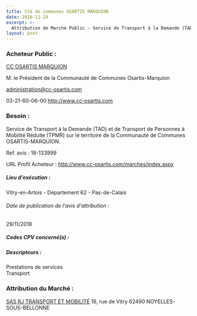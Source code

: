 ```yaml
---
title: Cté de communes OSARTIS MARQUION
date: 2018-11-29
excerpt: >-
  Attribution de Marché Public - Service de Transport à la Demande (TAD) et transport de personnes à mobilité réduite (TPMR) sur le territoire de la Communauté de Communes OSARTIS-MARQUION.
layout: post
---
```


### Acheteur Public : 
<a href="/acheteur-133/siren-200044048"> CC OSARTIS MARQUION</a><br/>

M. le Président de la Communauté de Communes Osartis-Marquion

administration@cc-osartis.com

03-21-60-06-00
http://www.cc-osartis.com
### Besoin :

Service de Transport à la Demande (TAD) et de Transport de Personnes à Mobilité Réduite (TPMR) sur le territoire de la Communauté de Communes OSARTIS-MARQUION.

Ref. avis : 18-133999

URL Profil Acheteur : http://www.cc-osartis.com/marches/index.aspx

##### Lieu d'exécution :

Vitry-en-Artois - Département 62 - Pas-de-Calais

###### Date de publication de l'avis d'attribution : 
29/11/2018

##### Codes CPV concerné(s) :

##### Descripteurs :
Prestations de services <br/>
Transport <br/>

### Attribution du Marché :
<a href="/entreprise-578/siren-812740009"> SAS RJ TRANSPORT ET MOBILITÉ</a>    16, rue de Vitry 62490 NOYELLES-SOUS-BELLONNE <br/>
